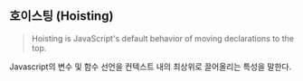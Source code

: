 ## 호이스팅 (Hoisting)
> Hoisting is JavaScript's default behavior of moving declarations to the top.

Javascript의 변수 및 함수 선언을 컨텍스트 내의 최상위로 끌어올리는 특성을 말한다.

